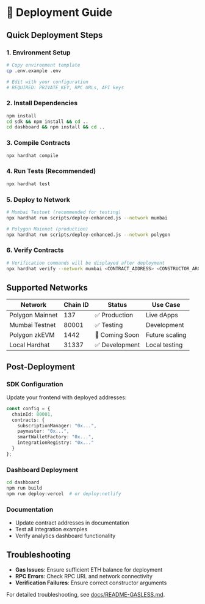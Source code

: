 # 🚀 Deployment Guide

## Quick Deployment Steps

### 1. Environment Setup

```bash
# Copy environment template
cp .env.example .env

# Edit with your configuration
# REQUIRED: PRIVATE_KEY, RPC URLs, API keys
```

### 2. Install Dependencies

```bash
npm install
cd sdk && npm install && cd ..
cd dashboard && npm install && cd ..
```

### 3. Compile Contracts

```bash
npx hardhat compile
```

### 4. Run Tests (Recommended)

```bash
npx hardhat test
```

### 5. Deploy to Network

```bash
# Mumbai Testnet (recommended for testing)
npx hardhat run scripts/deploy-enhanced.js --network mumbai

# Polygon Mainnet (production)
npx hardhat run scripts/deploy-enhanced.js --network polygon
```

### 6. Verify Contracts

```bash
# Verification commands will be displayed after deployment
npx hardhat verify --network mumbai <CONTRACT_ADDRESS> <CONSTRUCTOR_ARGS>
```

## Supported Networks

| Network | Chain ID | Status | Use Case |
|---------|----------|--------|----------|
| Polygon Mainnet | 137 | ✅ Production | Live dApps |
| Mumbai Testnet | 80001 | ✅ Testing | Development |
| Polygon zkEVM | 1442 | 🚧 Coming Soon | Future scaling |
| Local Hardhat | 31337 | ✅ Development | Local testing |

## Post-Deployment

### SDK Configuration

Update your frontend with deployed addresses:

```typescript
const config = {
  chainId: 80001,
  contracts: {
    subscriptionManager: "0x...",
    paymaster: "0x...",
    smartWalletFactory: "0x...",
    integrationRegistry: "0x..."
  }
};
```

### Dashboard Deployment

```bash
cd dashboard
npm run build
npm run deploy:vercel  # or deploy:netlify
```

### Documentation

- Update contract addresses in documentation
- Test all integration examples
- Verify analytics dashboard functionality

## Troubleshooting

- **Gas Issues**: Ensure sufficient ETH balance for deployment
- **RPC Errors**: Check RPC URL and network connectivity
- **Verification Failures**: Ensure correct constructor arguments

For detailed troubleshooting, see [docs/README-GASLESS.md](./README-GASLESS.md).